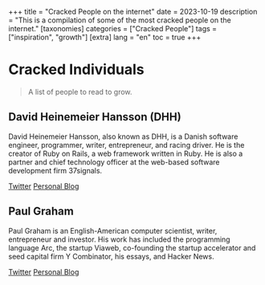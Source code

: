+++
title = "Cracked People on the internet"
date = 2023-10-19
description = "This is a compilation of some of the most cracked people on the internet."
[taxonomies]
categories = ["Cracked People"]
tags = ["inspiration", "growth"]
[extra]
lang = "en"
toc = true
+++
# Cracked Individuals
> A list of people to read to grow.

## David Heinemeier Hansson (DHH)
David Heinemeier Hansson, also known as DHH, is a Danish software engineer, programmer, writer, entrepreneur, and racing driver. He is the creator of Ruby on Rails, a web framework written in Ruby. He is also a partner and chief technology officer at the web-based software development firm 37signals.

[Twitter](https://x.com/dhh)
[Personal Blog](https://world.hey.com/dhh)




## Paul Graham
Paul Graham is an English-American computer scientist, writer, entrepreneur and investor. His work has included the programming language Arc, the startup Viaweb, co-founding the startup accelerator and seed capital firm Y Combinator, his essays, and Hacker News. 

[Twitter](https://x.com/paulg)
[Personal Blog](https://paulgraham.com/articles.html)


